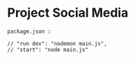# Project Social Media 

    package.json :

    // "run dev": "nodemon main.js",
    // "start": "node main.js"

